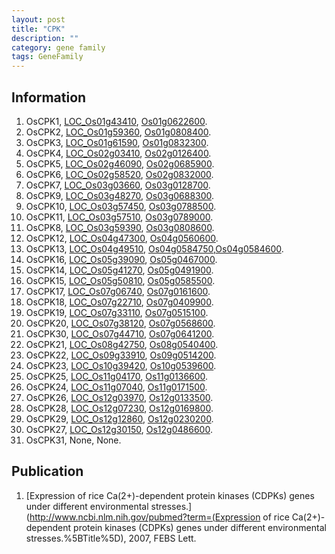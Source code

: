 ```yaml
---
layout: post
title: "CPK"
description: ""
category: gene family
tags: GeneFamily
---
```


## Information
1. OsCPK1, [LOC_Os01g43410](http://rice.plantbiology.msu.edu/cgi-bin/ORF_infopage.cgi?orf=LOC_Os01g43410), [Os01g0622600](http://rapdb.dna.affrc.go.jp/viewer/gbrowse_details/irgsp1?name=Os01g0622600).
2. OsCPK2, [LOC_Os01g59360](http://rice.plantbiology.msu.edu/cgi-bin/ORF_infopage.cgi?orf=LOC_Os01g59360), [Os01g0808400](http://rapdb.dna.affrc.go.jp/viewer/gbrowse_details/irgsp1?name=Os01g0808400).
3. OsCPK3, [LOC_Os01g61590](http://rice.plantbiology.msu.edu/cgi-bin/ORF_infopage.cgi?orf=LOC_Os01g61590), [Os01g0832300](http://rapdb.dna.affrc.go.jp/viewer/gbrowse_details/irgsp1?name=Os01g0832300).
4. OsCPK4, [LOC_Os02g03410](http://rice.plantbiology.msu.edu/cgi-bin/ORF_infopage.cgi?orf=LOC_Os02g03410), [Os02g0126400](http://rapdb.dna.affrc.go.jp/viewer/gbrowse_details/irgsp1?name=Os02g0126400).
5. OsCPK5, [LOC_Os02g46090](http://rice.plantbiology.msu.edu/cgi-bin/ORF_infopage.cgi?orf=LOC_Os02g46090), [Os02g0685900](http://rapdb.dna.affrc.go.jp/viewer/gbrowse_details/irgsp1?name=Os02g0685900).
6. OsCPK6, [LOC_Os02g58520](http://rice.plantbiology.msu.edu/cgi-bin/ORF_infopage.cgi?orf=LOC_Os02g58520), [Os02g0832000](http://rapdb.dna.affrc.go.jp/viewer/gbrowse_details/irgsp1?name=Os02g0832000).
7. OsCPK7, [LOC_Os03g03660](http://rice.plantbiology.msu.edu/cgi-bin/ORF_infopage.cgi?orf=LOC_Os03g03660), [Os03g0128700](http://rapdb.dna.affrc.go.jp/viewer/gbrowse_details/irgsp1?name=Os03g0128700).
8. OsCPK9, [LOC_Os03g48270](http://rice.plantbiology.msu.edu/cgi-bin/ORF_infopage.cgi?orf=LOC_Os03g48270), [Os03g0688300](http://rapdb.dna.affrc.go.jp/viewer/gbrowse_details/irgsp1?name=Os03g0688300).
9. OsCPK10, [LOC_Os03g57450](http://rice.plantbiology.msu.edu/cgi-bin/ORF_infopage.cgi?orf=LOC_Os03g57450), [Os03g0788500](http://rapdb.dna.affrc.go.jp/viewer/gbrowse_details/irgsp1?name=Os03g0788500).
10. OsCPK11, [LOC_Os03g57510](http://rice.plantbiology.msu.edu/cgi-bin/ORF_infopage.cgi?orf=LOC_Os03g57510), [Os03g0789000](http://rapdb.dna.affrc.go.jp/viewer/gbrowse_details/irgsp1?name=Os03g0789000).
11. OsCPK8, [LOC_Os03g59390](http://rice.plantbiology.msu.edu/cgi-bin/ORF_infopage.cgi?orf=LOC_Os03g59390), [Os03g0808600](http://rapdb.dna.affrc.go.jp/viewer/gbrowse_details/irgsp1?name=Os03g0808600).
12. OsCPK12, [LOC_Os04g47300](http://rice.plantbiology.msu.edu/cgi-bin/ORF_infopage.cgi?orf=LOC_Os04g47300), [Os04g0560600](http://rapdb.dna.affrc.go.jp/viewer/gbrowse_details/irgsp1?name=Os04g0560600).
13. OsCPK13, [LOC_Os04g49510](http://rice.plantbiology.msu.edu/cgi-bin/ORF_infopage.cgi?orf=LOC_Os04g49510), [Os04g0584750](http://rapdb.dna.affrc.go.jp/viewer/gbrowse_details/irgsp1?name=Os04g0584750),[Os04g0584600](http://rapdb.dna.affrc.go.jp/viewer/gbrowse_details/irgsp1?name=Os04g0584600).
14. OsCPK16, [LOC_Os05g39090](http://rice.plantbiology.msu.edu/cgi-bin/ORF_infopage.cgi?orf=LOC_Os05g39090), [Os05g0467000](http://rapdb.dna.affrc.go.jp/viewer/gbrowse_details/irgsp1?name=Os05g0467000).
15. OsCPK14, [LOC_Os05g41270](http://rice.plantbiology.msu.edu/cgi-bin/ORF_infopage.cgi?orf=LOC_Os05g41270), [Os05g0491900](http://rapdb.dna.affrc.go.jp/viewer/gbrowse_details/irgsp1?name=Os05g0491900).
16. OsCPK15, [LOC_Os05g50810](http://rice.plantbiology.msu.edu/cgi-bin/ORF_infopage.cgi?orf=LOC_Os05g50810), [Os05g0585500](http://rapdb.dna.affrc.go.jp/viewer/gbrowse_details/irgsp1?name=Os05g0585500).
17. OsCPK17, [LOC_Os07g06740](http://rice.plantbiology.msu.edu/cgi-bin/ORF_infopage.cgi?orf=LOC_Os07g06740), [Os07g0161600](http://rapdb.dna.affrc.go.jp/viewer/gbrowse_details/irgsp1?name=Os07g0161600).
18. OsCPK18, [LOC_Os07g22710](http://rice.plantbiology.msu.edu/cgi-bin/ORF_infopage.cgi?orf=LOC_Os07g22710), [Os07g0409900](http://rapdb.dna.affrc.go.jp/viewer/gbrowse_details/irgsp1?name=Os07g0409900).
19. OsCPK19, [LOC_Os07g33110](http://rice.plantbiology.msu.edu/cgi-bin/ORF_infopage.cgi?orf=LOC_Os07g33110), [Os07g0515100](http://rapdb.dna.affrc.go.jp/viewer/gbrowse_details/irgsp1?name=Os07g0515100).
20. OsCPK20, [LOC_Os07g38120](http://rice.plantbiology.msu.edu/cgi-bin/ORF_infopage.cgi?orf=LOC_Os07g38120), [Os07g0568600](http://rapdb.dna.affrc.go.jp/viewer/gbrowse_details/irgsp1?name=Os07g0568600).
21. OsCPK30, [LOC_Os07g44710](http://rice.plantbiology.msu.edu/cgi-bin/ORF_infopage.cgi?orf=LOC_Os07g44710), [Os07g0641200](http://rapdb.dna.affrc.go.jp/viewer/gbrowse_details/irgsp1?name=Os07g0641200).
22. OsCPK21, [LOC_Os08g42750](http://rice.plantbiology.msu.edu/cgi-bin/ORF_infopage.cgi?orf=LOC_Os08g42750), [Os08g0540400](http://rapdb.dna.affrc.go.jp/viewer/gbrowse_details/irgsp1?name=Os08g0540400).
23. OsCPK22, [LOC_Os09g33910](http://rice.plantbiology.msu.edu/cgi-bin/ORF_infopage.cgi?orf=LOC_Os09g33910), [Os09g0514200](http://rapdb.dna.affrc.go.jp/viewer/gbrowse_details/irgsp1?name=Os09g0514200).
24. OsCPK23, [LOC_Os10g39420](http://rice.plantbiology.msu.edu/cgi-bin/ORF_infopage.cgi?orf=LOC_Os10g39420), [Os10g0539600](http://rapdb.dna.affrc.go.jp/viewer/gbrowse_details/irgsp1?name=Os10g0539600).
25. OsCPK25, [LOC_Os11g04170](http://rice.plantbiology.msu.edu/cgi-bin/ORF_infopage.cgi?orf=LOC_Os11g04170), [Os11g0136600](http://rapdb.dna.affrc.go.jp/viewer/gbrowse_details/irgsp1?name=Os11g0136600).
26. OsCPK24, [LOC_Os11g07040](http://rice.plantbiology.msu.edu/cgi-bin/ORF_infopage.cgi?orf=LOC_Os11g07040), [Os11g0171500](http://rapdb.dna.affrc.go.jp/viewer/gbrowse_details/irgsp1?name=Os11g0171500).
27. OsCPK26, [LOC_Os12g03970](http://rice.plantbiology.msu.edu/cgi-bin/ORF_infopage.cgi?orf=LOC_Os12g03970), [Os12g0133500](http://rapdb.dna.affrc.go.jp/viewer/gbrowse_details/irgsp1?name=Os12g0133500).
28. OsCPK28, [LOC_Os12g07230](http://rice.plantbiology.msu.edu/cgi-bin/ORF_infopage.cgi?orf=LOC_Os12g07230), [Os12g0169800](http://rapdb.dna.affrc.go.jp/viewer/gbrowse_details/irgsp1?name=Os12g0169800).
29. OsCPK29, [LOC_Os12g12860](http://rice.plantbiology.msu.edu/cgi-bin/ORF_infopage.cgi?orf=LOC_Os12g12860), [Os12g0230200](http://rapdb.dna.affrc.go.jp/viewer/gbrowse_details/irgsp1?name=Os12g0230200).
30. OsCPK27, [LOC_Os12g30150](http://rice.plantbiology.msu.edu/cgi-bin/ORF_infopage.cgi?orf=LOC_Os12g30150), [Os12g0486600](http://rapdb.dna.affrc.go.jp/viewer/gbrowse_details/irgsp1?name=Os12g0486600).
31. OsCPK31, None, None.

## Publication
1. [Expression of rice Ca(2+)-dependent protein kinases (CDPKs) genes under different environmental stresses.](http://www.ncbi.nlm.nih.gov/pubmed?term=(Expression of rice Ca(2+)-dependent protein kinases (CDPKs) genes under different environmental stresses.%5BTitle%5D), 2007, FEBS Lett.



